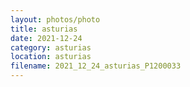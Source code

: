 ```yaml
---
layout: photos/photo
title: asturias
date: 2021-12-24
category: asturias
location: asturias
filename: 2021_12_24_asturias_P1200033
---
```

